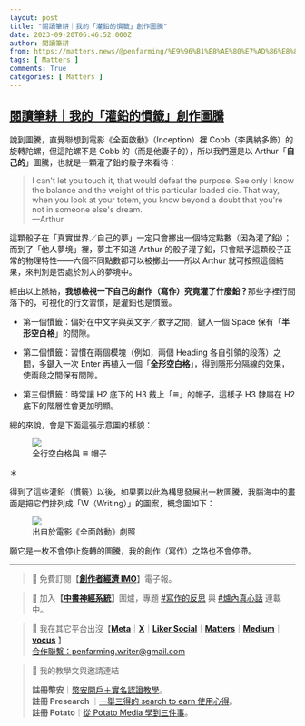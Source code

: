 ```yaml
---
layout: post
title: "閱讀筆耕｜我的「灌鉛的慣籤」創作圖騰"
date: 2023-09-20T06:46:52.000Z
author: 閱讀筆耕
from: https://matters.news/@penfarming/%E9%96%B1%E8%AE%80%E7%AD%86%E8%80%95-%E6%88%91%E7%9A%84-%E7%81%8C%E9%89%9B%E7%9A%84%E6%85%A3%E7%B1%A4-%E5%89%B5%E4%BD%9C%E5%9C%96%E9%A8%B0-bafybeif7viepsr3gyeopdpxfixr7ae5jsh24yahjpuzzzghndkiijtnbga
tags: [ Matters ]
comments: True
categories: [ Matters ]
---
```

<!--1695192412000-->
[閱讀筆耕｜我的「灌鉛的慣籤」創作圖騰](https://matters.news/@penfarming/%E9%96%B1%E8%AE%80%E7%AD%86%E8%80%95-%E6%88%91%E7%9A%84-%E7%81%8C%E9%89%9B%E7%9A%84%E6%85%A3%E7%B1%A4-%E5%89%B5%E4%BD%9C%E5%9C%96%E9%A8%B0-bafybeif7viepsr3gyeopdpxfixr7ae5jsh24yahjpuzzzghndkiijtnbga)
------

<div>
<p>說到圖騰，直覺聯想到電影《全面啟動》（Inception）裡 Cobb（李奧納多飾）的旋轉陀螺，但這陀螺不是 Cobb 的（而是他妻子的），所以我們還是以 Arthur「<strong>自己的</strong>」圖騰，也就是一顆灌了鉛的骰子來看待：</p><blockquote><p>I can't let you touch it, that would defeat the purpose. See only I know the balance and the weight of this particular loaded die. That way, when you look at your totem, you know beyond a doubt that you're not in someone else's dream.<br class="smart">—Arthur</p></blockquote><p>這顆骰子在「真實世界／自己的夢」一定只會擲出一個特定點數（因為灌了鉛）；而到了「他人夢境」裡，夢主不知道 Arthur 的骰子灌了鉛，只會賦予這顆骰子正常的物理特性——六個不同點數都可以被擲出——所以 Arthur 就可按照這個結果，來判別是否處於別人的夢境中。</p><p>經由以上脈絡，<strong>我想檢視一下自己的創作（寫作）究竟灌了什麼鉛？</strong>那些字裡行間落下的，可視化的行文習慣，是灌鉛也是慣籤。</p><ul><li><p>第一個慣籤：偏好在中文字與英文字／數字之間，鍵入一個 Space 保有「<strong>半形空白格</strong>」的間隙。</p></li><li><p>第二個慣籤：習慣在兩個模塊（例如，兩個 Heading 各自引領的段落）之間，多鍵入一次 Enter 再植入一個「<strong>全形空白格</strong>」，得到隱形分隔線的效果，使兩段之間保有間隙。</p></li><li><p>第三個慣籤：時常讓 H2 底下的 H3 戴上「≣」的帽子，這樣子 H3 隸屬在 H2 底下的階層性會更加明顯。</p></li></ul><p>總的來說，會是下面這張示意圖的樣貌：</p><figure class="image"><img src="https://imagedelivery.net/kDRCweMmqLnTPNlbum-pYA/prod/embed/b4fcf9ac-27a0-4acd-81aa-55e291644944.png/public" referrerpolicy="no-referrer"><figcaption>全行空白格與 ≣ 帽子</figcaption></figure><p>＊</p><p>得到了這些灌鉛（慣籤）以後，如果要以此為構思發展出一枚圖騰，我腦海中的畫面是把它們排列成「W（Writing）」的圖案，概念圖如下：</p><figure class="image"><img src="https://imagedelivery.net/kDRCweMmqLnTPNlbum-pYA/prod/embed/c38a1525-a9b4-45a1-a36b-67573a1e894f.png/public" referrerpolicy="no-referrer"><figcaption>出自於電影《全面啟動》劇照</figcaption></figure><p>願它是一枚不會停止旋轉的圖騰，我的創作（寫作）之路也不會停滯。</p><hr><blockquote><p>🌱 免費訂閱【<strong><a target="_blank" rel="noopener noreferrer nofollow" href="https://creatoreconomyimo.substack.com/">創作者經濟 IMO</a></strong>】電子報。</p></blockquote><blockquote><p>🌱 加入<strong>【<a target="_blank" rel="noopener noreferrer nofollow" href="https://matters.news/~penfarming">中書神經系統</a>】</strong>圍爐，專題 <a target="_blank" rel="noopener noreferrer nofollow" href="https://matters.news/@penfarming/%E9%96%B1%E8%AE%80%E7%AD%86%E8%80%95-2021-%E5%9C%8D%E7%88%90%E6%AA%A2%E8%A8%8E-2022-%E5%B1%95%E6%9C%9B%E8%88%87%E5%AF%A6%E8%B8%90-bafyreibgwdmctf2bmhq4bufkyuepmgkvh5mhsxxm5bbjnltdw2b5h2jnsy">#寫作的反思</a> 與 <a target="_blank" rel="noopener noreferrer nofollow" href="https://matters.news/tags/VGFnOjcwNTk2">#爐內真心話</a> 連載中。</p></blockquote><blockquote><p>🌱 我在其它平台出沒【<strong><a target="_blank" rel="noopener noreferrer nofollow" href="https://www.facebook.com/penfarming">Meta</a></strong>｜<strong><a target="_blank" rel="noopener noreferrer nofollow" href="https://twitter.com/leo7283">X</a></strong>｜<strong><a target="_blank" rel="noopener noreferrer nofollow" href="https://liker.social/@Penfarning">Liker Social</a></strong>｜<strong><a target="_blank" rel="noopener noreferrer nofollow" href="https://matters.news/@penfarming">Matters</a></strong>｜<strong><a target="_blank" rel="noopener noreferrer nofollow" href="https://medium.com/%E9%96%B1%E8%AE%80%E7%AD%86%E8%80%95">Medium</a></strong>｜<strong><a target="_blank" rel="noopener noreferrer nofollow" href="https://vocus.cc/penfarming/home">vocus</a></strong> 】<br class="smart"><a target="_blank" rel="noopener noreferrer nofollow" href="mailto:%E5%90%88%E4%BD%9C%E8%81%AF%E7%B9%AB%EF%BC%9Apenfarming.writer@gmail.com">合作聯繫：penfarming.writer@gmail.com</a></p></blockquote><blockquote><p>🌱 我的教學文與邀請連結</p><p><strong>註冊幣安</strong>｜<a target="_blank" rel="noopener noreferrer nofollow" href="https://matters.town/@penfarming/442941-%E6%96%B0%E8%88%8A%E6%88%B6%E9%83%BD%E6%9C%89-%E5%B9%A3%E5%AE%89%E6%8A%BD-%E9%9B%BB%E5%8B%95%E6%BB%91%E6%9D%BF%E8%BB%8A-%E9%99%AA%E4%BD%A0%E7%A9%BF%E8%B6%8A%E7%89%9B%E7%86%8A-ft-%E5%B9%A3%E5%AE%89%E9%96%8B%E6%88%B6%E6%95%99%E5%AD%B8-bafybeifkgprrruqdsnnccfcrtcgvr4uqjguxgy44cl4hhl75txqhol5fyu">幣安開戶＋實名認證教學</a>。<strong><a target="_blank" rel="noopener noreferrer nofollow" href="https://presearch.org/signup?rid=3090491"><br class="smart"></a>註冊 Presearch </strong>｜<a target="_blank" rel="noopener noreferrer nofollow" href="https://matters.news/@penfarming/%E9%96%B1%E8%AE%80%E7%AD%86%E8%80%95-%E4%B8%80%E8%88%89%E4%B8%89%E5%BE%97%E7%9A%84-presearch-%E4%BD%BF%E7%94%A8%E5%BF%83%E5%BE%97-%E9%99%84%E6%95%99%E5%AD%B8-bafyreiec7mjtpjcy6bre3fgn7k53pmapqtnbziksneu6pamuvjqnbhcg5y">一舉三得的 search to earn 使用心得</a>。<strong><a target="_blank" rel="noopener noreferrer nofollow" href="https://www.potatomedia.co/signup?invite=TP59noJB5"><br class="smart"></a>註冊 Potato</strong>｜<a target="_blank" rel="noopener noreferrer nofollow" href="https://matters.news/@penfarming/%E9%96%B1%E8%AE%80%E7%AD%86%E8%80%95-%E5%8A%A0%E5%85%A5%E5%85%A9%E9%80%B1-%E6%88%91%E5%BE%9E-potato-media-%E5%AD%B8%E5%88%B0%E7%9A%84%E4%B8%89%E4%BB%B6%E4%BA%8B-bafyreiav4p33chx5u7kgeah4gzd3fhr6vlgappo4r4rplcip2d6xap665m">從 Potato Media 學到三件事</a>。</p></blockquote>
</div>
